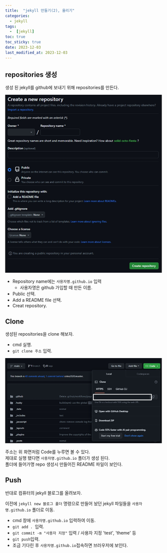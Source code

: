 ```yaml
---
title:  "jekyll 만들기(2), 올리기" 
categories:
  - jekyll
tags:
  -  [jekyll]
toc: true
toc_sticky: true
date: 2023-12-03
last_modified_at: 2023-12-03
---
```


## repositories 생성

생성 된 jekyll를 github에 보내기 위해 repositories를 만든다.

![](/assets/images/2023-12-03-repo.jpg)

- Repository name에는 `사용자명.github.io` 입력
  - 사용자명은 github 가입할 때 만든 이름.
- Public 선택.
- Add a README file 선택.
- Creat repository.

## Clone

생성된 repositories을 clone 해보자.

- cmd 실행.
- `git clone 주소` 입력.

![](/assets/images/2023-12-03-clone.jpg)

주소는 위 화면처럼 Code를 누루면 볼 수 있다.<br>
제대로 실행 됐다면 `사용자명.github.io` 폴더가 생성 된다.<br>
폴더에 들어가명 repo 생성시 만들어진 README 파일이 보인다.

## Push

반대로 컴퓨터의 jekyll 블로그를 올려보자.

이전에 `jekyll new 블로그 폴더`  명령으로 만들어 놨던 jekyll 파일들을 `사용자명.github.io`  폴더로 이동. 

- cmd 창에 `사용자명.github.io` 입력하여 이동.
- `git add . `입력.
- `git commit -m "사용자 지정"` 입력 / 사용자 지정  'test', 'theme' 등 
- `git push`입력.
- 조금 기다린 후 `사용자명.github.io`접속하면 브러우저에 보인다.